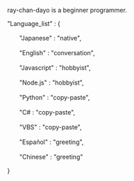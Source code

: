 ray-chan-dayo is a beginner programmer.

"Language_list" : {

　　"Japanese" : "native",
  
  
　　"English" : "conversation",
  
  
　　"Javascript" : "hobbyist",
  
  
　　"Node.js" : "hobbyist",
  
  
　　"Python" : "copy-paste",
  
  
　　"C# : "copy-paste",
  
  
　　"VBS" : "copy-paste",
  
  
　　"Español" : "greeting",
  
  
　　"Chinese" : "greeting"
  
  
}
<!---
ray-chan-dayo/ray-chan-dayo is a ✨ special ✨ repository because its `README.md` (this file) appears on your GitHub profile.
You can click the Preview link to take a look at your changes.
--->
